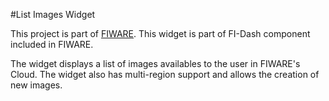#List Images Widget

This project is part of [FIWARE](https://www.fiware.org/). This widget is part of FI-Dash component included in FIWARE.

The widget displays a list of images availables to the user in FIWARE's Cloud. The widget also has multi-region support and allows the creation of new images.